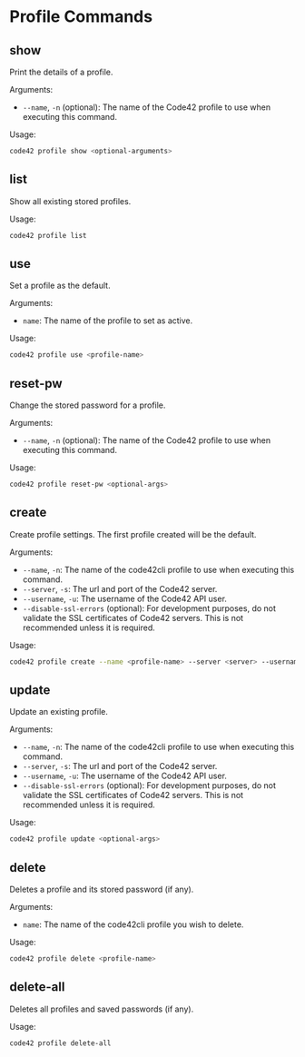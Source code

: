 # Profile Commands

## show
  
Print the details of a profile.

Arguments:
* `--name`, `-n` (optional): The name of the Code42 profile to use when executing this command.

Usage:
```bash
code42 profile show <optional-arguments>
```
  
## list

Show all existing stored profiles.

Usage:
```bash
code42 profile list
```

## use

Set a profile as the default.

Arguments:
* `name`: The name of the profile to set as active.

Usage:
```bash
code42 profile use <profile-name>
```
  
## reset-pw

Change the stored password for a profile.

Arguments:
* `--name`, `-n` (optional): The name of the Code42 profile to use when executing this command.

Usage:
```bash
code42 profile reset-pw <optional-args>
```

## create

Create profile settings. The first profile created will be the default. 

Arguments:
* `--name`, `-n`: The name of the code42cli profile to use when executing this command.
* `--server`, `-s`: The url and port of the Code42 server.
* `--username`, `-u`: The username of the Code42 API user.
* `--disable-ssl-errors` (optional): For development purposes, do not validate the SSL certificates of Code42 servers. 
    This is not recommended unless it is required.

Usage:
```bash
code42 profile create --name <profile-name> --server <server> --username <username> <optional-args>
```


## update

Update an existing profile. 

Arguments:
* `--name`, `-n`: The name of the code42cli profile to use when executing this command.
* `--server`, `-s`: The url and port of the Code42 server.
* `--username`, `-u`: The username of the Code42 API user.
* `--disable-ssl-errors` (optional): For development purposes, do not validate the SSL certificates of Code42 servers. 
    This is not recommended unless it is required.

Usage:
```bash
code42 profile update <optional-args>
```

## delete

Deletes a profile and its stored password (if any).

Arguments:
* `name`: The name of the code42cli profile you wish to delete.

Usage:
```bash
code42 profile delete <profile-name>
```


## delete-all

Deletes all profiles and saved passwords (if any).

Usage:
```bash
code42 profile delete-all
```
